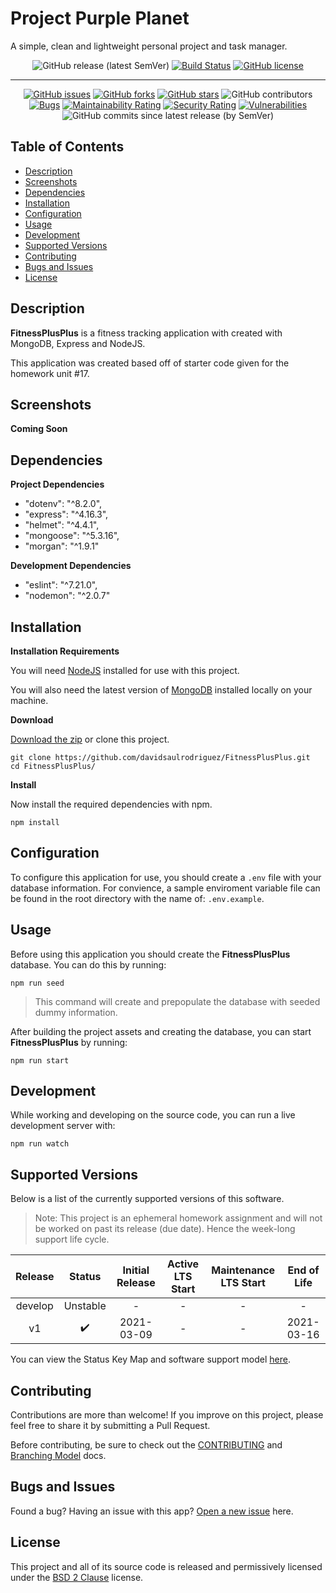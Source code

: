 # Project Purple Planet

A simple, clean and lightweight personal project and task manager.

<span align="center">

![GitHub release (latest SemVer)](https://img.shields.io/github/v/release/davidsaulrodriguez/FitnessPlusPlus)
[![Build Status](https://travis-ci.com/davidsaulrodriguez/FitnessPlusPlus.svg?branch=main)](https://travis-ci.com/davidsaulrodriguez/FitnessPlusPlus)
[![GitHub license](https://img.shields.io/github/license/davidsaulrodriguez/FitnessPlusPlus)](https://github.com/davidsaulrodriguez/FitnessPlusPlus)

---

[![GitHub issues](https://img.shields.io/github/issues/davidsaulrodriguez/FitnessPlusPlus)](https://github.com/davidsaulrodriguez/FitnessPlusPlus/issues)
[![GitHub forks](https://img.shields.io/github/forks/davidsaulrodriguez/FitnessPlusPlus)](https://github.com/davidsaulrodriguez/FitnessPlusPlus/network)
[![GitHub stars](https://img.shields.io/github/stars/davidsaulrodriguez/FitnessPlusPlus)](https://github.com/davidsaulrodriguez/FitnessPlusPlus/stargazers)
![GitHub contributors](https://img.shields.io/github/contributors/davidsaulrodriguez/FitnessPlusPlus)
[![Bugs](https://sonarcloud.io/api/project_badges/measure?project=davidsaulrodriguez_FitnessPlusPlus&metric=bugs)](https://sonarcloud.io/dashboard?id=davidsaulrodriguez_FitnessPlusPlus)
[![Maintainability Rating](https://sonarcloud.io/api/project_badges/measure?project=davidsaulrodriguez_FitnessPlusPlus&metric=sqale_rating)](https://sonarcloud.io/dashboard?id=davidsaulrodriguez_FitnessPlusPlus)
[![Security Rating](https://sonarcloud.io/api/project_badges/measure?project=davidsaulrodriguez_FitnessPlusPlus&metric=security_rating)](https://sonarcloud.io/dashboard?id=davidsaulrodriguez_FitnessPlusPlus)
[![Vulnerabilities](https://sonarcloud.io/api/project_badges/measure?project=davidsaulrodriguez_FitnessPlusPlus&metric=vulnerabilities)](https://sonarcloud.io/dashboard?id=davidsaulrodriguez_FitnessPlusPlus)
![GitHub commits since latest release (by SemVer)](https://img.shields.io/github/commits-since/davidsaulrodriguez/FitnessPlusPlus/latest/main)

</span>

## Table of Contents

- [Description](#description)
- [Screenshots](#screenshots)
- [Dependencies](#dependdencies)
- [Installation](#installation)
- [Configuration](#configuration)
- [Usage](#usage)
- [Development](#development)
- [Supported Versions](#supported-versions)
- [Contributing](#contributing)
- [Bugs and Issues](#bugs-and-issues)
- [License](#license)

## Description

**FitnessPlusPlus** is a fitness tracking application with created with MongoDB, Express and NodeJS.

This application was created based off of starter code given for the homework unit #17.

## Screenshots

**Coming Soon**

## Dependencies

**Project Dependencies**

- "dotenv": "^8.2.0",
- "express": "^4.16.3",
- "helmet": "^4.4.1",
- "mongoose": "^5.3.16",
- "morgan": "^1.9.1"

**Development Dependencies**

- "eslint": "^7.21.0",
- "nodemon": "^2.0.7"

## Installation

**Installation Requirements**

You will need [NodeJS][nodejs] installed for use with this project.

You will also need the latest version of [MongoDB][mongodb] installed locally on your machine.

**Download**

[Download the zip][archive] or clone this project.

```shell
git clone https://github.com/davidsaulrodriguez/FitnessPlusPlus.git
cd FitnessPlusPlus/
```

**Install**

Now install the required dependencies with npm.

```shell
npm install
```

## Configuration

To configure this application for use, you should create a `.env` file with your database information. For convience, a sample enviroment variable file can be found in the root directory with the name of: `.env.example`.

## Usage

Before using this application you should create the **FitnessPlusPlus** database. You can do this by running:

```shell
npm run seed
```

> This command will create and prepopulate the database with seeded dummy information.

After building the project assets and creating the database, you can start **FitnessPlusPlus** by running:

```shell
npm run start
```

## Development

While working and developing on the source code, you can run a live development server with:

```shell
npm run watch
```

## Supported Versions

Below is a list of the currently supported versions of this software.

> Note: This project is an ephemeral homework assignment and will not be worked on past its release (due date). Hence the week-long support life cycle.

| Release |       Status       | Initial Release | Active LTS Start | Maintenance LTS Start | End of Life |
| :-----: | :----------------: | :-------------: | :--------------: | :-------------------: | :---------: |
| develop |      Unstable      |        -        |        -         |           -           |      -      |
|   v1    | :heavy_check_mark: |   2021-03-09    |        -         |           -           | 2021-03-16  |

You can view the Status Key Map and software support model [here][support].

## Contributing

Contributions are more than welcome! If you improve on this project, please feel free to share it by submitting a Pull Request.

Before contributing, be sure to check out the [CONTRIBUTING][contrib] and [Branching Model][branching] docs.

## Bugs and Issues

Found a bug? Having an issue with this app? [Open a new issue][issues] here.

## License

This project and all of its source code is released and permissively licensed under the [BSD 2 Clause][license] license.

[archive]: https://github.com/davidsaulrodriguez/FitnessPlusPlus/archive/main.zip
[mongodb]: https://www.mongodb.com/try/download/community
[nodejs]: https://nodejs.com
[support]: ./SLC.md
[contrib]: ./CONTRIBUTING.md
[branching]: ./docs/Branching_Model.md
[issues]: https://github.com/davidsaulrodriguez/FitnessPlusPlus/issues/new/choose
[license]: ./LICENSE
